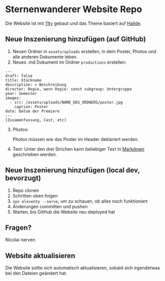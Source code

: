 # Sternenwanderer Website Repo
Die Website ist mit [11ty](https://11ty.dev) gebaut und das Theme basiert auf [Halide](https://github.com/danurbanowicz/halide).

## Neue Inszenierung hinzufügen (auf GitHub)
1. Neuen Ordner in `assets/uploads` erstellen, in dem Poster, Photos und alle anderen Dokumente leben.
2. Neues .md Dokument im Ordner `productions` erstellen:
```
---
draft: false
title: Stückname
description: > Beschreibung
director: Regie, wenn Regie: sonst subgroup: Untergruppe
year: Semester
images:
  - src: /assets/uploads/NAME_DES_ORDNERS/poster.jpg
    caption: Poster
date: Datum der Premiere
---
[Zusamenfassung, Cast, etc]
```

3.  Photos:

     Photos müssen wie das Poster im Header deklariert werden.

4. Text:
    Unter den drei Strichen kann beliebiger Text in [Markdown](https://www.markdownguide.org/) geschrieben werden.

## Neue Inszenierung hinzufügen (local dev, bevorzugt)
1. Repo clonen
2. Schritten oben folgen
3. `npx eleventy --serve`, um zu schauen, ob alles noch funktioniert
4. Änderungen committen und pushen
5. Warten, bis GitHub die Website neu deployed hat

## Fragen?
Nicolai nerven

## Website aktualisieren
Die Website sollte sich automatisch aktualisieren, sobald sich irgendetwas bei den Dateien geändert hat.